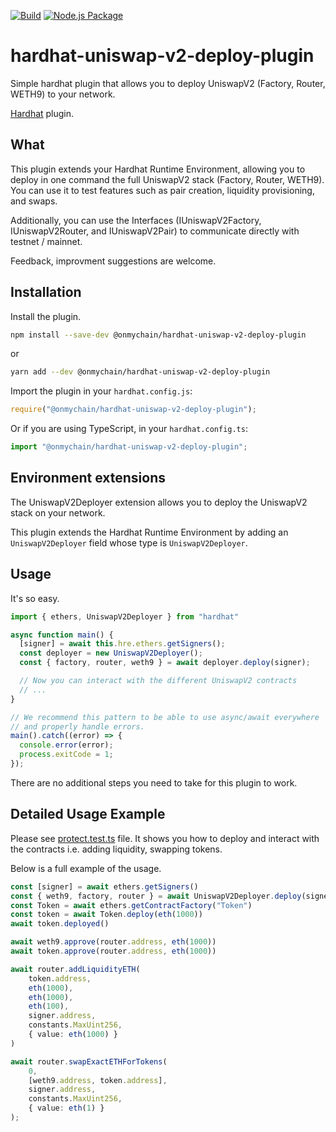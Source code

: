 [![Build](https://github.com/onmychain/hardhat-uniswap-v2-deploy-plugin/actions/workflows/build.yml/badge.svg)](https://github.com/onmychain/hardhat-uniswap-v2-deploy-plugin/actions/workflows/build.yml)
[![Node.js Package](https://github.com/onmychain/hardhat-uniswap-v2-deploy-plugin/actions/workflows/publish.yml/badge.svg)](https://github.com/onmychain/hardhat-uniswap-v2-deploy-plugin/actions/workflows/npm-publish.yml)

# hardhat-uniswap-v2-deploy-plugin

Simple hardhat plugin that allows you to deploy UniswapV2 (Factory, Router, WETH9) to your network.

[Hardhat](https://hardhat.org) plugin. 

## What

This plugin extends your Hardhat Runtime Environment, allowing you to deploy in one command the full UniswapV2 stack (Factory, Router, WETH9). You can use it to test features such as pair creation, liquidity provisioning, and swaps.

Additionally, you can use the Interfaces (IUniswapV2Factory, IUniswapV2Router, and IUniswapV2Pair) to communicate directly with testnet / mainnet.

Feedback, improvment suggestions are welcome.

## Installation

Install the plugin.

```bash
npm install --save-dev @onmychain/hardhat-uniswap-v2-deploy-plugin
```

or 

```bash
yarn add --dev @onmychain/hardhat-uniswap-v2-deploy-plugin
```

Import the plugin in your `hardhat.config.js`:

```js
require("@onmychain/hardhat-uniswap-v2-deploy-plugin");
```

Or if you are using TypeScript, in your `hardhat.config.ts`:

```ts
import "@onmychain/hardhat-uniswap-v2-deploy-plugin";
```

## Environment extensions

The UniswapV2Deployer extension allows you to deploy the UniswapV2 stack on your network.

This plugin extends the Hardhat Runtime Environment by adding an `UniswapV2Deployer` field
whose type is `UniswapV2Deployer`.

## Usage

It's so easy.

```ts
import { ethers, UniswapV2Deployer } from "hardhat"

async function main() {
  [signer] = await this.hre.ethers.getSigners();
  const deployer = new UniswapV2Deployer();
  const { factory, router, weth9 } = await deployer.deploy(signer);

  // Now you can interact with the different UniswapV2 contracts
  // ...
}

// We recommend this pattern to be able to use async/await everywhere
// and properly handle errors.
main().catch((error) => {
  console.error(error);
  process.exitCode = 1;
});
```

There are no additional steps you need to take for this plugin to work.

## Detailed Usage Example

Please see [protect.test.ts](test/project.test.ts) file. It shows you how to deploy and interact with the contracts i.e. adding liquidity, swapping tokens.

Below is a full example of the usage.

```typescript
const [signer] = await ethers.getSigners()
const { weth9, factory, router } = await UniswapV2Deployer.deploy(signer)
const Token = await ethers.getContractFactory("Token")
const token = await Token.deploy(eth(1000))
await token.deployed()

await weth9.approve(router.address, eth(1000))
await token.approve(router.address, eth(1000))

await router.addLiquidityETH(
    token.address,
    eth(1000),
    eth(1000),
    eth(100),
    signer.address,
    constants.MaxUint256,
    { value: eth(1000) }
)

await router.swapExactETHForTokens(
    0,
    [weth9.address, token.address],
    signer.address,
    constants.MaxUint256,
    { value: eth(1) }
);
```
